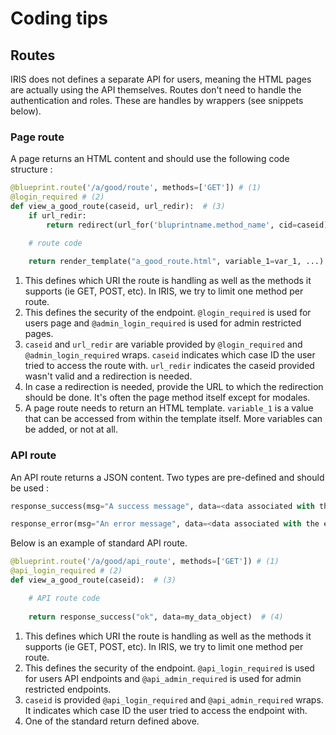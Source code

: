 # Coding tips
## Routes
IRIS does not defines a separate API for users, meaning the HTML pages are actually using the API themselves. Routes don't need to handle the authentication and roles. These are handles by wrappers (see snippets below).  

### Page route
A page returns an HTML content and should use the following code structure : 
```python title="Example of page route"
@blueprint.route('/a/good/route', methods=['GET']) # (1)
@login_required # (2)
def view_a_good_route(caseid, url_redir):  # (3)
    if url_redir:
        return redirect(url_for('bluprintname.method_name', cid=caseid))  # (4)

    # route code 
    
    return render_template("a_good_route.html", variable_1=var_1, ...)  # (5)
```

1. This defines which URI the route is handling as well as the methods it supports (ie GET, POST, etc). In IRIS, we try to limit one method per route.  
2. This defines the security of the endpoint. `@login_required` is used for users page and `@admin_login_required` is used for admin restricted pages.  
3. `caseid` and `url_redir` are variable provided by `@login_required` and `@admin_login_required` wraps. `caseid` indicates which case ID the user tried to access the route with. `url_redir` indicates the caseid provided wasn't valid and a redirection is needed.  
4. In case a redirection is needed, provide the URL to which the redirection should be done. It's often the page method itself except for modales.  
5. A page route needs to return an HTML template. `variable_1` is a value that can be accessed from within the template itself. More variables can be added, or not at all.  


### API route 
An API route returns a JSON content. Two types are pre-defined and should be used : 
```python title="Standard API returns"
response_success(msg="A success message", data=<data associated with the success feedback>)

response_error(msg="An error message", data=<data associated with the error feedback>, status=<status code, by default 400>)
```

Below is an example of standard API route. 
```python title="Example of page route"
@blueprint.route('/a/good/api_route', methods=['GET']) # (1)
@api_login_required # (2)
def view_a_good_route(caseid):  # (3)

    # API route code 
    
    return response_success("ok", data=my_data_object)  # (4)
```

1. This defines which URI the route is handling as well as the methods it supports (ie GET, POST, etc). In IRIS, we try to limit one method per route.  
2. This defines the security of the endpoint. `@api_login_required` is used for users API endpoints and `@api_admin_required` is used for admin restricted endpoints.  
3. `caseid` is provided `@api_login_required` and `@api_admin_required` wraps. It indicates which case ID the user tried to access the endpoint with. 
5. One of the standard return defined above.   
